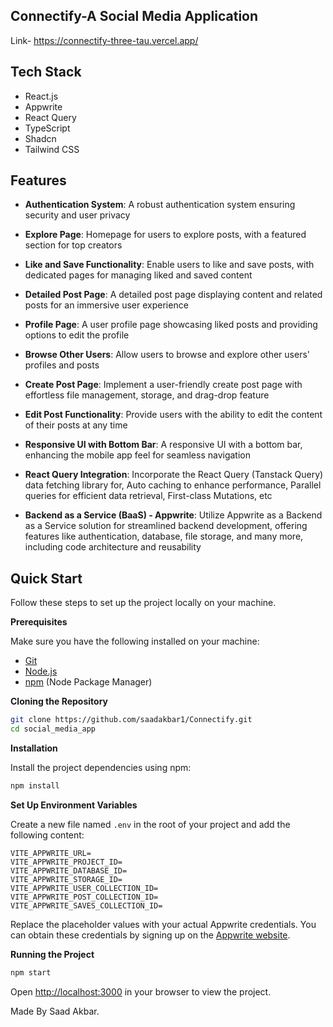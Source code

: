 ## <a name="tech-stack"> Connectify-A Social Media Application</a>

Link- https://connectify-three-tau.vercel.app/

## <a name="tech-stack"> Tech Stack</a>

- React.js
- Appwrite
- React Query
- TypeScript
- Shadcn
- Tailwind CSS

## <a name="features">Features</a>

- **Authentication System**: A robust authentication system ensuring security and user privacy

- **Explore Page**: Homepage for users to explore posts, with a featured section for top creators

- **Like and Save Functionality**: Enable users to like and save posts, with dedicated pages for managing liked and saved content

- **Detailed Post Page**: A detailed post page displaying content and related posts for an immersive user experience

- **Profile Page**: A user profile page showcasing liked posts and providing options to edit the profile

- **Browse Other Users**: Allow users to browse and explore other users' profiles and posts

- **Create Post Page**: Implement a user-friendly create post page with effortless file management, storage, and drag-drop feature
  
- **Edit Post Functionality**: Provide users with the ability to edit the content of their posts at any time

- **Responsive UI with Bottom Bar**: A responsive UI with a bottom bar, enhancing the mobile app feel for seamless navigation

- **React Query Integration**: Incorporate the React Query (Tanstack Query) data fetching library for, Auto caching to enhance performance, Parallel queries for efficient data retrieval, First-class Mutations, etc

- **Backend as a Service (BaaS) - Appwrite**: Utilize Appwrite as a Backend as a Service solution for streamlined backend development, offering features like authentication, database, file storage,
   and many more, including code architecture and reusability 

## <a name="quick-start">Quick Start</a>

Follow these steps to set up the project locally on your machine.

**Prerequisites**

Make sure you have the following installed on your machine:

- [Git](https://git-scm.com/)
- [Node.js](https://nodejs.org/en)
- [npm](https://www.npmjs.com/) (Node Package Manager)

**Cloning the Repository**

```bash
git clone https://github.com/saadakbar1/Connectify.git
cd social_media_app
```

**Installation**

Install the project dependencies using npm:

```bash
npm install
```

**Set Up Environment Variables**

Create a new file named `.env` in the root of your project and add the following content:

```env
VITE_APPWRITE_URL=
VITE_APPWRITE_PROJECT_ID=
VITE_APPWRITE_DATABASE_ID=
VITE_APPWRITE_STORAGE_ID=
VITE_APPWRITE_USER_COLLECTION_ID=
VITE_APPWRITE_POST_COLLECTION_ID=
VITE_APPWRITE_SAVES_COLLECTION_ID=
```

Replace the placeholder values with your actual Appwrite credentials. You can obtain these credentials by signing up on the [Appwrite website](https://appwrite.io/).

**Running the Project**

```bash
npm start
```

Open [http://localhost:3000](http://localhost:3000) in your browser to view the project.

Made By Saad Akbar.
